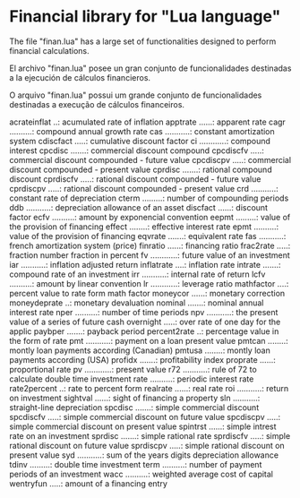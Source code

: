 # Financial library for "Lua language"

The file "finan.lua" has a large set of functionalities designed to perform financial calculations.

El archivo "finan.lua" posee un gran conjunto de funcionalidades destinadas a la ejecución de cálculos financieros.

O arquivo  "finan.lua"  possui um grande conjunto de funcionalidades destinadas a execução de cálculos financeiros.

acrateinflat ..: acumulated rate of inflation
apptrate ......: apparent rate
cagr ..........: compound annual growth rate
cas ...........: constant amortization system
cdiscfact .....: cumulative discount factor
ci ............: compound interest
cpcdisc .......: commercial discount compound
cpcdiscfv .....: commercial discount compounded - future value
cpcdiscpv .....: commercial discount compounded - present value
cprdisc .......: rational compound discount
cprdiscfv .....: rational discount compounded - future value
cprdiscpv .....: rational discount compounded - present value
crd ...........: constant rate of depreciation
cterm .........: number of compounding periods
ddb ...........: depreciation allowance of an asset
discfact ......: discount factor
ecfv ..........: amount by exponencial convention
eepmt .........: value of the provision of financing
effect ........: effective interest rate
epmt ..........: value of the provision of financing
eqvrate .......: equivalent rate
fas ...........: french amortization system (price)
finratio ......: financing ratio
frac2rate .....: fraction number fraction in percent
fv ............: future value of an investment
iar ...........: inflation adjusted return
inflatrate ....: inflation rate
intrate .......: compound rate of an investment
irr ...........: internal rate of return
lcfv ..........: amount by linear convention
lr ............: leverage ratio
mathfactor ....: percent value to rate form math factor
moneycor ......: monetary correction
moneydeprate ..: monetary devaluation
nominal .......: nominal annual interest rate
nper ..........: number of time periods
npv ...........: the present value of a series of future cash
overnight .....: over rate of one day for the applic
paybper .......: payback period
percent2rate ..: percentage value in the form of rate
pmt ...........: payment on a loan present value
pmtcan ........: montly loan payments according (Canadian)
pmtusa ........: montly loan payments according (USA)
profidx .......: profitability index
proprate ......: proportional rate
pv ............: present value
r72 ...........: rule of 72 to calculate double time investment
rate ..........: periodic interest rate
rate2percent ..: rate to percent form
realrate ......: real rate
roi ...........: return on investment
sightval ......: sight of financing a property
sln ...........: straight-line depreciation
spcdisc .......: simple commercial discount
spcdiscfv .....: simple commercial discount on future value
spcdiscpv .....: simple commercial discount on present value
spintrst ......: simple intrest rate on an investment
sprdisc .......: simple rational rate
sprdiscfv .....: simple rational discount on future value
sprdiscpv .....: simple rational discount on present value
syd ...........: sum of the years digits depreciation allowance
tdinv .........: double time investment
term ..........: number of payment periods of an investment
wacc ..........: weighted average cost of capital
wentryfun .....: amount of a financing entry
